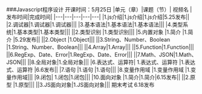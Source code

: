 


###Javascript程序设计  开课时间：5月25日
|单元（章）|课题（节）|	视频名	|发布时间|完成时间|
|---|---|---|---|---|
|1.js介绍|1.js介绍|1.js介绍|5.25发布||
|2.调试器|1.调试器|1.调试器|||
|3.基本语法|1.基本语法|1.基本语法|||
|4.类型系统|1.基本类型|1.基本类型|||
||2.类型识别	|1.类型识别|||
|5.内置对象	|1.简介	|1.简介	|5.29发布||
||2.Object	|1.Object|||
||3.String、Number、Boolean	|1.String、Number、Boolean|||
||4.Array|1.Array|||
||5.Function|1.Function|||
||6.RegExp、Date、Error|1.RegExp、Date、Error|||
||7.Math、JSON|1.Math、JSON|||
||8.全局对象|1.全局对象|||
|6.表达式、运算符|	1.表达式、运算符	|1.表达式、运算符	|6.6发布||
|7.语句	|1.语句	|1.语句|||
|8.变量作用域	|1.变量作用域	|1.变量作用域|||
|9.闭包|	1.闭包|1.闭包|||
|10.面向对象	|1.简介|1.简介|6.15发布||
||2.原型	|1.原型|||
||3.JS面向对象|1.JS面向对象|||
期末考试	6.18发布